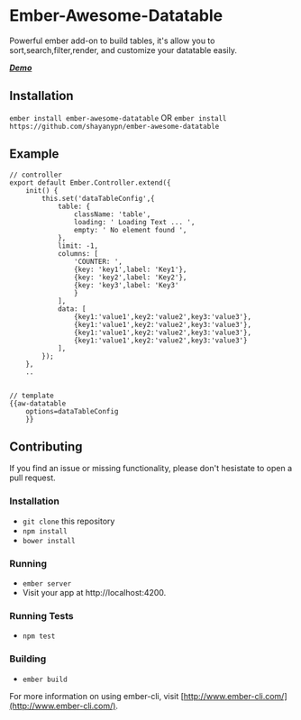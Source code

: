 # Ember-Awesome-Datatable
 Powerful ember add-on to build tables, it's allow you to sort,search,filter,render, and customize your datatable easily.

[***Demo***](https://github.com/shayanypn/ember-awesome-datatable)


## Installation
`ember install ember-awesome-datatable`
OR
`ember install https://github.com/shayanypn/ember-awesome-datatable`

## Example

    // controller
    export default Ember.Controller.extend({
        init() {
            this.set('dataTableConfig',{
                table: {
                    className: 'table',
                    loading: ' Loading Text ... ',
                    empty: ' No element found ',
                },
                limit: -1,
                columns: [
                    'COUNTER: ',
                    {key: 'key1',label: 'Key1'},
                    {key: 'key2',label: 'Key2'},
                    {key: 'key3',label: 'Key3'
                    }
                ],
                data: [
                    {key1:'value1',key2:'value2',key3:'value3'},
                    {key1:'value1',key2:'value2',key3:'value3'},
                    {key1:'value1',key2:'value2',key3:'value3'},
                    {key1:'value1',key2:'value2',key3:'value3'}
                ],
            });
        },
        ..


    // template
    {{aw-datatable
        options=dataTableConfig
        }}



## Contributing
If you find an issue or missing functionality, please don't hesistate to open a pull request.

### Installation
* `git clone` this repository
* `npm install`
* `bower install`

### Running
* `ember server`
* Visit your app at http://localhost:4200.

### Running Tests
* `npm test`

### Building
* `ember build`

For more information on using ember-cli, visit [http://www.ember-cli.com/](http://www.ember-cli.com/).


    

